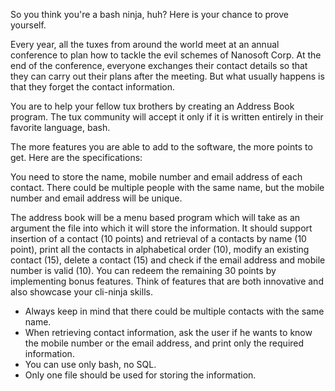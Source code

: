 So you think you're a bash ninja, huh? Here is your chance to prove yourself.

Every year, all the tuxes from around the world meet at an annual conference to plan how to tackle the evil schemes of Nanosoft Corp. At the end of the conference, everyone exchanges their contact details so that they can carry out their plans after the meeting. But what usually happens is that they forget the contact information.

You are to help your fellow tux brothers by creating an Address Book program. The tux community will accept it only if it is written entirely in their favorite language, bash.

The more features you are able to add to the software, the more points to get. Here are the specifications:

You need to store the name, mobile number and email address of each contact. There could be multiple people with the same name, but the mobile number and email address will be unique.

The address book will be a menu based program which will take as an argument the file into which it will store the information. It should support insertion of a contact (10 points) and retrieval of a contacts by name (10 point), print all the contacts in alphabetical order (10), modify an existing contact (15), delete a contact (15) and check if the email address and mobile number is valid (10). You can redeem the remaining 30 points by implementing bonus features. Think of features that are both innovative and also showcase your cli-ninja skills.

- Always keep in mind that there could be multiple contacts with the same name.
- When retrieving contact information, ask the user if he wants to know the mobile number or the email address, and print only the required information.
- You can use only bash, no SQL.
- Only one file should be used for storing the information.
